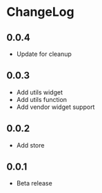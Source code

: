 # ChangeLog

## 0.0.4

- Update for cleanup

## 0.0.3

- Add utils widget
- Add utils function
- Add vendor widget support

## 0.0.2

- Add store

## 0.0.1

- Beta release
